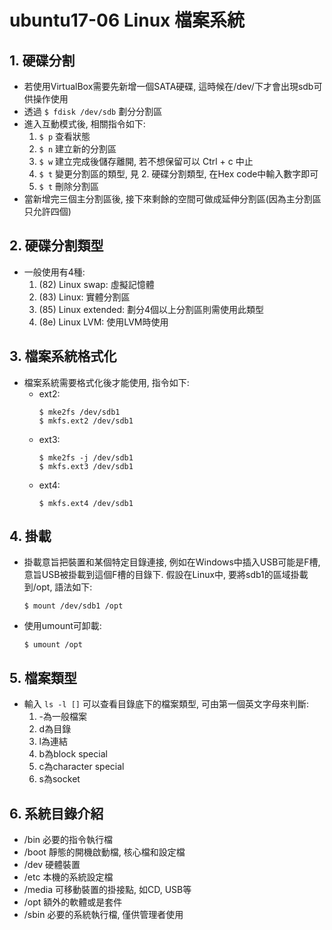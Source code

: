 # ubuntu17-06 Linux 檔案系統
## 1. 硬碟分割
* 若使用VirtualBox需要先新增一個SATA硬碟, 這時候在/dev/下才會出現sdb可供操作使用
* 透過 `$ fdisk /dev/sdb` 劃分分割區
* 進入互動模式後, 相關指令如下:
    1. `$ p` 查看狀態
    1. `$ n` 建立新的分割區
    1. `$ w` 建立完成後儲存離開, 若不想保留可以 Ctrl + c 中止
    1. `$ t` 變更分割區的類型, 見 2. 硬碟分割類型, 在Hex code中輸入數字即可
    1. `$ t` 刪除分割區
* 當新增完三個主分割區後, 接下來剩餘的空間可做成延伸分割區(因為主分割區只允許四個)


## 2. 硬碟分割類型
* 一般使用有4種: 
    1. (82) Linux swap: 虛擬記憶體
    1. (83) Linux: 實體分割區
    1. (85) Linux extended: 劃分4個以上分割區則需使用此類型
    1. (8e) Linux LVM: 使用LVM時使用

## 3. 檔案系統格式化
* 檔案系統需要格式化後才能使用, 指令如下:
    * ext2: 
        ```
        $ mke2fs /dev/sdb1  
        $ mkfs.ext2 /dev/sdb1
    * ext3:
        ```
        $ mke2fs -j /dev/sdb1  
        $ mkfs.ext3 /dev/sdb1
    * ext4:
        ```
        $ mkfs.ext4 /dev/sdb1
## 4. 掛載
* 掛載意旨把裝置和某個特定目錄連接, 例如在Windows中插入USB可能是F槽,  
意旨USB被掛載到這個F槽的目錄下. 假設在Linux中, 要將sdb1的區域掛載到/opt, 語法如下:
    ```
    $ mount /dev/sdb1 /opt
* 使用umount可卸載:
    ```
    $ umount /opt
## 5. 檔案類型
* 輸入 `ls -l []` 可以查看目錄底下的檔案類型, 可由第一個英文字母來判斷:
    1. -為一般檔案
    1. d為目錄
    1. l為連結
    1. b為block special
    1. c為character special
    1. s為socket

## 6. 系統目錄介紹
* /bin 必要的指令執行檔
* /boot 靜態的開機啟動檔, 核心檔和設定檔
* /dev 硬體裝置
* /etc 本機的系統設定檔
* /media 可移動裝置的掛接點, 如CD, USB等
* /opt 額外的軟體或是套件
* /sbin 必要的系統執行檔, 僅供管理者使用
